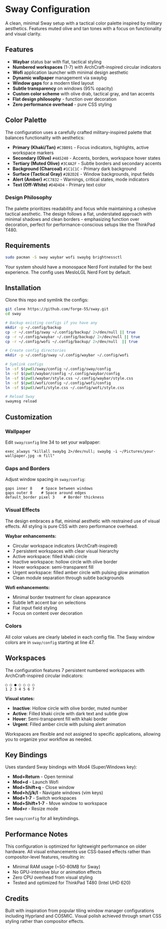 # Sway Configuration

A clean, minimal Sway setup with a tactical color palette inspired by military aesthetics. Features muted olive and tan tones with a focus on functionality and visual clarity.

## Features

- **Waybar** status bar with flat, tactical styling
- **Numbered workspaces** (1-7) with ArchCraft-inspired circular indicators
- **Wofi** application launcher with minimal design aesthetic
- **Dynamic wallpaper** management via swaybg
- **Window gaps** for a modern tiled layout
- **Subtle transparency** on windows (95% opacity)
- **Custom color scheme** with olive drab, tactical gray, and tan accents
- **Flat design philosophy** - function over decoration
- **Zero performance overhead** - pure CSS styling

## Color Palette

The configuration uses a carefully crafted military-inspired palette that balances functionality with aesthetics:

- **Primary (Khaki/Tan)** `#C3B091` - Focus indicators, highlights, active workspace markers
- **Secondary (Olive)** `#4A5240` - Accents, borders, workspace hover states
- **Tertiary (Muted Olive)** `#3C4A2F` - Subtle borders and secondary accents
- **Background (Charcoal)** `#1C1C1C` - Primary dark background
- **Surface (Tactical Gray)** `#2B2D2E` - Window backgrounds, input fields
- **Alert (Amber)** `#CC7832` - Warnings, critical states, mode indicators
- **Text (Off-White)** `#D4D4D4` - Primary text color

### Design Philosophy

The palette prioritizes readability and focus while maintaining a cohesive tactical aesthetic. The design follows a flat, understated approach with minimal shadows and clean borders - emphasizing function over decoration, perfect for performance-conscious setups like the ThinkPad T480.

## Requirements

```bash
sudo pacman -S sway waybar wofi swaybg brightnessctl
```

Your system should have a monospace Nerd Font installed for the best experience. The config uses MesloLGL Nerd Font by default.

## Installation

Clone this repo and symlink the configs:

```bash
git clone https://github.com/forge-55/sway.git
cd sway

# Backup existing configs if you have any
mkdir -p ~/.config/backup
cp -r ~/.config/sway ~/.config/backup/ 2>/dev/null || true
cp -r ~/.config/waybar ~/.config/backup/ 2>/dev/null || true
cp -r ~/.config/wofi ~/.config/backup/ 2>/dev/null ￼|| true

# Create config directories
mkdir -p ~/.config/sway ~/.config/waybar ~/.config/wofi

# Symlink configs
ln -sf $(pwd)/sway/config ~/.config/sway/config
ln -sf $(pwd)/waybar/config ~/.config/waybar/config
ln -sf $(pwd)/waybar/style.css ~/.config/waybar/style.css
ln -sf $(pwd)/wofi/config ~/.config/wofi/config
ln -sf $(pwd)/wofi/style.css ~/.config/wofi/style.css

# Reload Sway
swaymsg reload
```

## Customization

### Wallpaper

Edit `sway/config` line 34 to set your wallpaper:

```
exec_always "killall swaybg 2>/dev/null; swaybg -i ~/Pictures/your-wallpaper.jpg -m fill"
```

### Gaps and Borders

Adjust window spacing in `sway/config`:

```
gaps inner 8    # Space between windows
gaps outer 8    # Space around edges
default_border pixel 3    # Border thickness
```

### Visual Effects

The design embraces a flat, minimal aesthetic with restrained use of visual effects. All styling is pure CSS with zero performance overhead.

**Waybar enhancements:**
- Circular workspace indicators (ArchCraft-inspired)
- 7 persistent workspaces with clear visual hierarchy
- Active workspace: filled khaki circle
- Inactive workspace: hollow circle with olive border
- Hover workspace: semi-transparent fill
- Urgent workspace: filled amber circle with pulsing glow animation
- Clean module separation through subtle backgrounds

**Wofi enhancements:**
- Minimal border treatment for clean appearance
- Subtle left accent bar on selections
- Flat input field styling
- Focus on content over decoration

### Colors

All color values are clearly labeled in each config file. The Sway window colors are in `sway/config` starting at line 47.

## Workspaces

The configuration features 7 persistent numbered workspaces with ArchCraft-inspired circular indicators:

```
○ ○ ● ○ ○ ○ ○
1 2 3 4 5 6 7
```

**Visual states:**
- **Inactive**: Hollow circle with olive border, muted number
- **Active**: Filled khaki circle with dark text and subtle glow
- **Hover**: Semi-transparent fill with khaki border
- **Urgent**: Filled amber circle with pulsing alert animation

Workspaces are flexible and not assigned to specific applications, allowing you to organize your workflow as needed.

## Key Bindings

Uses standard Sway bindings with Mod4 (Super/Windows key):

- **Mod+Return** - Open terminal
- **Mod+d** - Launch Wofi
- **Mod+Shift+q** - Close window
- **Mod+h/j/k/l** - Navigate windows (vim keys)
- **Mod+1-7** - Switch workspaces
- **Mod+Shift+1-7** - Move window to workspace
- **Mod+r** - Resize mode

See `sway/config` for all keybindings.

## Performance Notes

This configuration is optimized for lightweight performance on older hardware. All visual enhancements use CSS-based effects rather than compositor-level features, resulting in:

- Minimal RAM usage (~50-80MB for Sway)
- No GPU-intensive blur or animation effects
- Zero CPU overhead from visual styling
- Tested and optimized for ThinkPad T480 (Intel UHD 620)

## Credits

Built with inspiration from popular tiling window manager configurations including Hyprland and COSMIC. Visual polish achieved through smart CSS styling rather than compositor effects.

